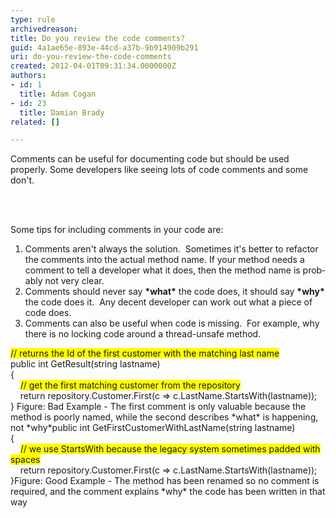 ```yaml
---
type: rule
archivedreason: 
title: Do you review the code comments?
guid: 4a1ae65e-893e-44cd-a37b-9b914909b291
uri: do-you-review-the-code-comments
created: 2012-04-01T09:31:34.0000000Z
authors:
- id: 1
  title: Adam Cogan
- id: 23
  title: Damian Brady
related: []

---
```



<p>​Comments can be useful for documenting code but should be used properly. Some developers like seeing lots of code comments and some don't.<br></p>
<br><excerpt class='endintro'></excerpt><br>
<p><span lang="EN-AU"></span>Some tips for including comments in your code are&#58;</p>
<ol><li><span><span lang="EN-AU">Comments aren't always the solution.&#160; Sometimes it's better to refactor the comments into the actual method name. If your method needs a comment to tell a developer what it does, then the method name is probably not very clear.</span></span></li>
<li><span><span lang="EN-AU">Comments should never say <strong>*what*</strong> the code does, it should say <strong>*why*</strong> the code does it.&#160; Any decent developer can work out what a piece of code does.</span></span></li>
<li><span><span lang="EN-AU">Comments can also be useful when code is missing.&#160; For example, why there is no locking code around a thread-unsafe method.</span></span></li></ol>
<p><span class="ssw-rteStyle-CodeArea"><span style="background-color&#58;#ffff00;">// returns the Id of the first customer with the matching last name</span><br>public int GetResult(string lastname)<br>&#123;<br>&#160;&#160;&#160; <span style="background-color&#58;#ffff00;">// get the first matching customer from the repository</span><br>&#160;&#160;&#160; return repository.Customer.First(c =&gt; c.LastName.StartsWith(lastname));<br>&#125;</span><span><span lang="EN-AU"></span></span><span class="ssw-rteStyle-FigureBad">&#160;Figure&#58; Bad Example - The first comment is only valuable because the method is poorly named, while the second describes *what* is happening, not *why*​</span><span class="ssw-rteStyle-CodeArea">public int GetFirstCustomerWithLastName(string lastname)<br>&#123;<br>&#160;&#160;&#160; <span style="background-color&#58;#ffff00;">// we use StartsWith because the legacy system sometimes padded with spaces</span><br>&#160;&#160;&#160; return repository.Customer.First(c =&gt; c.LastName.StartsWith(lastname));<br>&#125;</span><span class="ssw-rteStyle-FigureGood">Figure&#58; Good Example - The method has been renamed so no comment is required, and the comment explains *why* the code has been written in that way</span></p>



